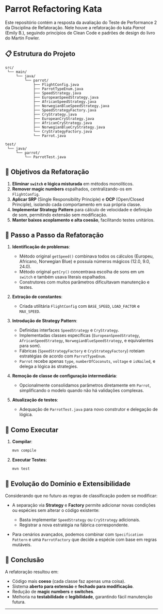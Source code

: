 # Parrot Refactoring Kata

Este repositório contém a resposta da avaliação do Teste de Performance 2 da Disciplina de Refatoração.
Nele houve a refatoração do kata *Parrot* (Emily B.), seguindo princípios de Clean Code e padrões de design do livro do Martin Fowler.

## 📋 Estrutura do Projeto

```
src/
 └── main/
     └── java/
         └── parrot/
             ├── FlightConfig.java
             ├── ParrotTypeEnum.java
             ├── SpeedStrategy.java
             ├── EuropeanSpeedStrategy.java
             ├── AfricanSpeedStrategy.java
             ├── NorwegianBlueSpeedStrategy.java
             ├── SpeedStrategyFactory.java
             ├── CryStrategy.java
             ├── EuropeanCryStrategy.java
             ├── AfricanCryStrategy.java
             ├── NorwegianBlueCryStrategy.java
             └── CryStrategyFactory.java
             └── Parrot.java

test/
 └── java/
     └── parrot/
         └── ParrotTest.java
```

## 🎯 Objetivos da Refatoração

1. **Eliminar `switch` e lógica misturada** em métodos monolíticos.
2. **Remover magic numbers** espalhados, centralizando-os em `FlightConfig`.
3. **Aplicar SRP** (Single Responsibility Principle) e **OCP** (Open/Closed Principle), isolando cada comportamento em sua própria classe.
4. **Implementar Strategy Pattern** para cálculo de velocidade e definição de som, permitindo extensão sem modificação.
5. **Manter baixos acoplamento e alta coesão**, facilitando testes unitários.

## 🔄 Passo a Passo da Refatoração

1. **Identificação de problemas**:

    * Método original `getSpeed()` combinava todos os cálculos (Europeu, Africano, Norwegian Blue) e possuía números mágicos (12.0, 9.0, 24.0).
    * Método original `getCry()` concentrava escolha de sons em um `switch` e também usava literais espalhados.
    * Construtores com muitos parâmetros dificultavam manutenção e testes.

2. **Extração de constantes**:

    * Criada utilitária `FlightConfig` com `BASE_SPEED`, `LOAD_FACTOR` e `MAX_SPEED`.

3. **Introdução de Strategy Pattern**:

    * Definidas interfaces `SpeedStrategy` e `CryStrategy`.
    * Implementadas classes específicas (`EuropeanSpeedStrategy`, `AfricanSpeedStrategy`, `NorwegianBlueSpeedStrategy`, e equivalentes para som).
    * Fábricas (`SpeedStrategyFactory` e `CryStrategyFactory`) roteiam estratégias de acordo com `ParrotTypeEnum`.
    * `Parrot` recebe apenas `type`, `numberOfCoconuts`, `voltage` e `isNailed`, e delega a lógica às strategies.

4. **Remoção de classe de configuração intermediária**:

    * Opcionalmente consolidamos parâmetros diretamente em `Parrot`, simplificando o modelo quando não há validações complexas.

5. **Atualização de testes**:

    * Adequação de `ParrotTest.java` para novo construtor e delegação de lógica.

## 🔧 Como Executar

1. **Compilar**:

   ```bash
   mvn compile
   ```

2. **Executar Testes**:

   ```bash
   mvn test
   ```

## 🔄 Evolução do Domínio e Extensibilidade

Considerando que no futuro as regras de classificação podem se modificar:

* A separação via **Strategy** e **Factory** permite adicionar novas condições ou espécies sem alterar o código existente:

    * Basta implementar `SpeedStrategy` ou `CryStrategy` adicionais.
    * Registrar a nova estratégia na fábrica correspondente.

* Para cenários avançados, podemos combinar com `Specification Pattern` e uma `ParrotFactory` que decide a espécie com base em regras mutáveis.

## 📖 Conclusão

A refatoração resultou em:

* Código mais **coeso** (cada classe faz apenas uma coisa).
* Sistema **aberto para extensão** e **fechado para modificação**.
* Redução de **magic numbers** e **switches**.
* Melhoria na **testabilidade** e **legibilidade**, garantindo fácil manutenção futura.

---
